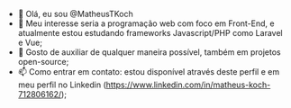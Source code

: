  - 👋 Olá, eu sou @MatheusTKoch
 - 👀 Meu interesse seria a programação web com foco em Front-End, e atualmente estou estudando frameworks Javascript/PHP como Laravel e Vue;
 - 💞️ Gosto de auxiliar de qualquer maneira possível, também em projetos open-source;
 - 📫 Como entrar em contato: estou disponível através deste perfil e em meu perfil no Linkedin (https://www.linkedin.com/in/matheus-koch-712806162/);

<!---
MatheusTKoch/MatheusTKoch is a ✨ special ✨ repository because its `README.md` (this file) appears on your GitHub profile.
You can click the Preview link to take a look at your changes.
--->
